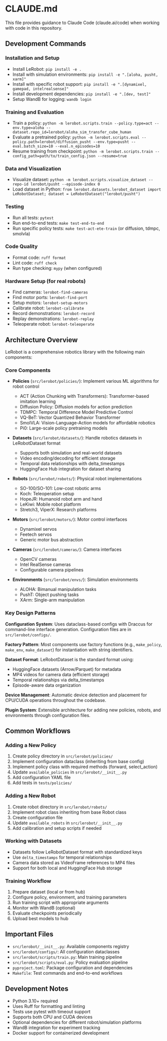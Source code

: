# CLAUDE.md

This file provides guidance to Claude Code (claude.ai/code) when working with code in this repository.

## Development Commands

### Installation and Setup
- Install LeRobot: `pip install -e .`
- Install with simulation environments: `pip install -e ".[aloha, pusht, xarm]"`
- Install with specific robot support: `pip install -e ".[dynamixel, gamepad, intelrealsense]"`
- Install development dependencies: `pip install -e ".[dev, test]"`
- Setup WandB for logging: `wandb login`

### Training and Evaluation
- Train a policy: `python -m lerobot.scripts.train --policy.type=act --env.type=aloha --dataset.repo_id=lerobot/aloha_sim_transfer_cube_human`
- Evaluate a pretrained policy: `python -m lerobot.scripts.eval --policy.path=lerobot/diffusion_pusht --env.type=pusht --eval.batch_size=10 --eval.n_episodes=10`
- Resume training from checkpoint: `python -m lerobot.scripts.train --config_path=path/to/train_config.json --resume=true`

### Data and Visualization
- Visualize dataset: `python -m lerobot.scripts.visualize_dataset --repo-id lerobot/pusht --episode-index 0`
- Load dataset in Python: `from lerobot.datasets.lerobot_dataset import LeRobotDataset; dataset = LeRobotDataset("lerobot/pusht")`

### Testing
- Run all tests: `pytest`
- Run end-to-end tests: `make test-end-to-end`
- Run specific policy tests: `make test-act-ete-train` (or diffusion, tdmpc, smolvla)

### Code Quality
- Format code: `ruff format`
- Lint code: `ruff check`
- Run type checking: `mypy` (when configured)

### Hardware Setup (for real robots)
- Find cameras: `lerobot-find-cameras`
- Find motor ports: `lerobot-find-port`
- Setup motors: `lerobot-setup-motors`
- Calibrate robot: `lerobot-calibrate`
- Record demonstrations: `lerobot-record`
- Replay demonstrations: `lerobot-replay`
- Teleoperate robot: `lerobot-teleoperate`

## Architecture Overview

LeRobot is a comprehensive robotics library with the following main components:

### Core Components
- **Policies** (`src/lerobot/policies/`): Implement various ML algorithms for robot control
  - ACT (Action Chunking with Transformers): Transformer-based imitation learning
  - Diffusion Policy: Diffusion models for action prediction
  - TDMPC: Temporal Difference Model Predictive Control
  - VQ-BeT: Vector Quantized Behavior Transformer
  - SmolVLA: Vision-Language-Action models for affordable robotics
  - Pi0: Large-scale policy pretraining models

- **Datasets** (`src/lerobot/datasets/`): Handle robotics datasets in LeRobotDataset format
  - Supports both simulation and real-world datasets
  - Video encoding/decoding for efficient storage
  - Temporal data relationships with delta_timestamps
  - HuggingFace Hub integration for dataset sharing

- **Robots** (`src/lerobot/robots/`): Physical robot implementations
  - SO-100/SO-101: Low-cost robotic arms
  - Koch: Teleoperation setup
  - HopeJR: Humanoid robot arm and hand
  - LeKiwi: Mobile robot platform
  - Stretch3, ViperX: Research platforms

- **Motors** (`src/lerobot/motors/`): Motor control interfaces
  - Dynamixel servos
  - Feetech servos
  - Generic motor bus abstraction

- **Cameras** (`src/lerobot/cameras/`): Camera interfaces
  - OpenCV cameras
  - Intel RealSense cameras
  - Configurable camera pipelines

- **Environments** (`src/lerobot/envs/`): Simulation environments
  - ALOHA: Bimanual manipulation tasks
  - PushT: Object pushing tasks
  - XArm: Single-arm manipulation

### Key Design Patterns

**Configuration System**: Uses dataclass-based configs with Draccus for command-line interface generation. Configuration files are in `src/lerobot/configs/`.

**Factory Pattern**: Most components use factory functions (e.g., `make_policy`, `make_env`, `make_dataset`) for instantiation with string identifiers.

**Dataset Format**: LeRobotDataset is the standard format using:
- HuggingFace datasets (Arrow/Parquet) for metadata
- MP4 videos for camera data (efficient storage)
- Temporal relationships via delta_timestamps
- Episode-aware data organization

**Device Management**: Automatic device detection and placement for CPU/CUDA operations throughout the codebase.

**Plugin System**: Extensible architecture for adding new policies, robots, and environments through configuration files.

## Common Workflows

### Adding a New Policy
1. Create policy directory in `src/lerobot/policies/`
2. Implement configuration dataclass (inheriting from base config)
3. Implement policy class with required methods (forward, select_action)
4. Update `available_policies` in `src/lerobot/__init__.py`
5. Add configuration YAML file
6. Add tests in `tests/policies/`

### Adding a New Robot
1. Create robot directory in `src/lerobot/robots/`
2. Implement robot class inheriting from base Robot class
3. Create configuration file
4. Update `available_robots` in `src/lerobot/__init__.py`
5. Add calibration and setup scripts if needed

### Working with Datasets
- Datasets follow LeRobotDataset format with standardized keys
- Use `delta_timestamps` for temporal relationships
- Camera data stored as VideoFrame references to MP4 files
- Support for both local and HuggingFace Hub storage

### Training Workflow
1. Prepare dataset (local or from hub)
2. Configure policy, environment, and training parameters
3. Run training script with appropriate arguments
4. Monitor with WandB (optional)
5. Evaluate checkpoints periodically
6. Upload best models to hub

## Important Files

- `src/lerobot/__init__.py`: Available components registry
- `src/lerobot/configs/`: All configuration dataclasses
- `src/lerobot/scripts/train.py`: Main training pipeline
- `src/lerobot/scripts/eval.py`: Policy evaluation pipeline
- `pyproject.toml`: Package configuration and dependencies
- `Makefile`: Test commands and end-to-end workflows

## Development Notes

- Python 3.10+ required
- Uses Ruff for formatting and linting
- Tests use pytest with timeout support
- Supports both CPU and CUDA devices
- Optional dependencies for different robot/simulation platforms
- WandB integration for experiment tracking
- Docker support for containerized development